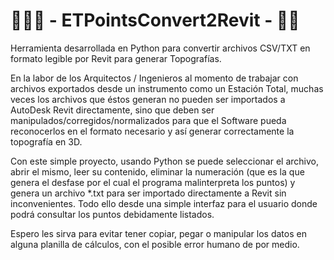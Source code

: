 # 👷🏻‍♂️ - ETPointsConvert2Revit - 👩‍💻
Herramienta desarrollada en Python para convertir archivos CSV/TXT en formato legible por Revit para generar Topografías.

En la labor de los Arquitectos / Ingenieros al momento de trabajar con archivos exportados desde un instrumento como un Estación Total, muchas veces los archivos que éstos generan no pueden ser importados a AutoDesk Revit directamente, sino que deben ser manipulados/corregidos/normalizados para que el Software pueda reconocerlos en el formato necesario y así generar correctamente la topografía en 3D.

Con este simple proyecto, usando Python se puede seleccionar el archivo, abrir el mismo, leer su contenido, eliminar la numeración (que es la que genera el desfase por el cual el programa malinterpreta los puntos) y genera un archivo *.txt para ser importado directamente a Revit sin inconvenientes.
Todo ello desde una simple interfaz para el usuario donde podrá consultar los puntos debidamente listados.

Espero les sirva para evitar tener copiar, pegar o manipular los datos en alguna planilla de cálculos, con el posible error humano de por medio.

